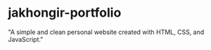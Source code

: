# jakhongir-portfolio
"A simple and clean personal website created with HTML, CSS, and JavaScript."

